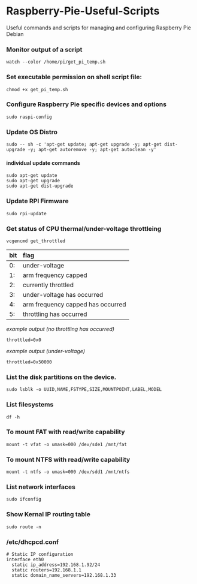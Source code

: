 # Raspberry-Pie-Useful-Scripts
Useful commands and scripts for managing and configuring Raspberry Pie Debian

### Monitor output of a script
```Shell
watch --color /home/pi/get_pi_temp.sh
```
### Set executable permission on shell script file:
```Shell
chmod +x get_pi_temp.sh
```

### Configure Raspberry Pie specific devices and options
```Shell
sudo raspi-config
```

### Update OS Distro
```Shell
sudo -- sh -c 'apt-get update; apt-get upgrade -y; apt-get dist-upgrade -y; apt-get autoremove -y; apt-get autoclean -y'
```

#### individual update commands
```
sudo apt-get update
sudo apt-get upgrade
sudo apt-get dist-upgrade
```


### Update RPI Firmware
```Shell
sudo rpi-update
```


### Get status of CPU thermal/under-voltage throttleing 
```Shell
vcgencmd get_throttled
```
|bit|flag|
|---|:---|
|0: |under-voltage|
|1: |arm frequency capped|
|2: |currently throttled |
|3: |under-voltage has occurred|
|4: |arm frequency capped has occurred|
|5: |throttling has occurred|

_example output (no throttling has occurred)_
```
throttled=0x0
```
_example output (under-voltage)_
```
throttled=0x50000
```


### List the disk partitions on the device. 
```Shell
sudo lsblk -o UUID,NAME,FSTYPE,SIZE,MOUNTPOINT,LABEL,MODEL
```

### List filesystems
```Shell
df -h
```

### To mount FAT with read/write capability 
```Shell
mount -t vfat -o umask=000 /dev/sde1 /mnt/fat
```

### To mount NTFS with read/write capability
```Shell
mount -t ntfs -o umask=000 /dev/sdd1 /mnt/ntfs
```

### List network interfaces
```Shell
sudo ifconfig
```

### Show Kernal IP routing table
```Shell
sudo route -n
```

###   /etc/dhcpcd.conf
```Shell
# Static IP configuration
interface eth0
  static ip_address=192.168.1.92/24
  static routers=192.168.1.1
  static domain_name_servers=192.168.1.33
```
